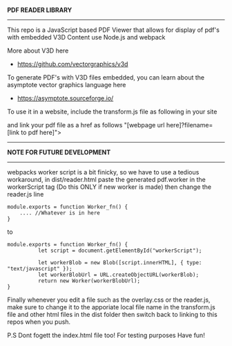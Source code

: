 **PDF READER LIBRARY**
***

This repo is a JavaScript based PDF Viewer that allows for display of pdf's with embedded V3D Content use Node.js and webpack

More about V3D here 
- https://github.com/vectorgraphics/v3d

To generate PDF's with V3D files embedded, you can learn about the asymptote vector graphics language here
- https://asymptote.sourceforge.io/


To use it in a website, include the transform.js file as following in your site    
<script defer src= "https://sean-madu.github.io/PDF_ReaderLib/dist/transform.js" > </script>

and link your pdf file as a href as follows
"[webpage url here]?filename=[link to pdf here]">
***
**NOTE FOR FUTURE DEVELOPMENT**
***
webpacks worker script is a bit finicky, so we have to use a tedious workaround, in dist/reader.html paste the generated pdf.worker in the workerScript tag (Do this ONLY if new worker is made) then change the reader.js line



```
module.exports = function Worker_fn() {
    .... //Whatever is in here 
}
```

to 
```
module.exports = function Worker_fn() {
          let script = document.getElementById("workerScript");

          let workerBlob = new Blob([script.innerHTML], { type: "text/javascript" });
          let workerBlobUrl = URL.createObjectURL(workerBlob);
          return new Worker(workerBlobUrl);
}
```
Finally whenever you edit a file such as the overlay.css or the reader.js, make sure to change it to the apporiate local file name in the transform.js file and other html files in the dist folder then switch back to linking to this repos when you push.

P.S Dont fogett the index.html file too! For testing purposes
Have fun!
